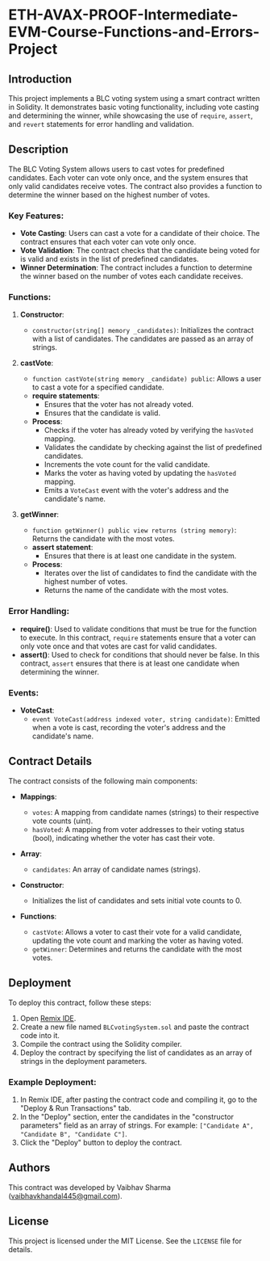 # ETH-AVAX-PROOF-Intermediate-EVM-Course-Functions-and-Errors-Project
## Introduction
This project implements a BLC voting system using a smart contract written in Solidity. It demonstrates basic voting functionality, including vote casting and determining the winner, while showcasing the use of `require`, `assert`, and `revert` statements for error handling and validation.

## Description
The BLC Voting System allows users to cast votes for predefined candidates. Each voter can vote only once, and the system ensures that only valid candidates receive votes. The contract also provides a function to determine the winner based on the highest number of votes.

### Key Features:
- **Vote Casting**: Users can cast a vote for a candidate of their choice. The contract ensures that each voter can vote only once.
- **Vote Validation**: The contract checks that the candidate being voted for is valid and exists in the list of predefined candidates.
- **Winner Determination**: The contract includes a function to determine the winner based on the number of votes each candidate receives.

### Functions:
1. **Constructor**: 
   - `constructor(string[] memory _candidates)`: Initializes the contract with a list of candidates. The candidates are passed as an array of strings.

2. **castVote**:
   - `function castVote(string memory _candidate) public`: Allows a user to cast a vote for a specified candidate.
   - **require statements**:
     - Ensures that the voter has not already voted.
     - Ensures that the candidate is valid.
   - **Process**:
     - Checks if the voter has already voted by verifying the `hasVoted` mapping.
     - Validates the candidate by checking against the list of predefined candidates.
     - Increments the vote count for the valid candidate.
     - Marks the voter as having voted by updating the `hasVoted` mapping.
     - Emits a `VoteCast` event with the voter's address and the candidate's name.

3. **getWinner**:
   - `function getWinner() public view returns (string memory)`: Returns the candidate with the most votes.
   - **assert statement**:
     - Ensures that there is at least one candidate in the system.
   - **Process**:
     - Iterates over the list of candidates to find the candidate with the highest number of votes.
     - Returns the name of the candidate with the most votes.

### Error Handling:
- **require()**: Used to validate conditions that must be true for the function to execute. In this contract, `require` statements ensure that a voter can only vote once and that votes are cast for valid candidates.
- **assert()**: Used to check for conditions that should never be false. In this contract, `assert` ensures that there is at least one candidate when determining the winner.

### Events:
- **VoteCast**: 
  - `event VoteCast(address indexed voter, string candidate)`: Emitted when a vote is cast, recording the voter's address and the candidate's name.

## Contract Details
The contract consists of the following main components:

- **Mappings**:
  - `votes`: A mapping from candidate names (strings) to their respective vote counts (uint).
  - `hasVoted`: A mapping from voter addresses to their voting status (bool), indicating whether the voter has cast their vote.

- **Array**:
  - `candidates`: An array of candidate names (strings).

- **Constructor**:
  - Initializes the list of candidates and sets initial vote counts to 0.

- **Functions**:
  - `castVote`: Allows a voter to cast their vote for a valid candidate, updating the vote count and marking the voter as having voted.
  - `getWinner`: Determines and returns the candidate with the most votes.

## Deployment
To deploy this contract, follow these steps:
1. Open [Remix IDE](https://remix.ethereum.org/).
2. Create a new file named `BLCvotingSystem.sol` and paste the contract code into it.
3. Compile the contract using the Solidity compiler.
4. Deploy the contract by specifying the list of candidates as an array of strings in the deployment parameters.

### Example Deployment:
1. In Remix IDE, after pasting the contract code and compiling it, go to the "Deploy & Run Transactions" tab.
2. In the "Deploy" section, enter the candidates in the "constructor parameters" field as an array of strings. For example: `["Candidate A", "Candidate B", "Candidate C"]`.
3. Click the "Deploy" button to deploy the contract.

## Authors
This contract was developed by Vaibhav Sharma (vaibhavkhandal445@gmail.com).

## License
This project is licensed under the MIT License. See the `LICENSE` file for details.
